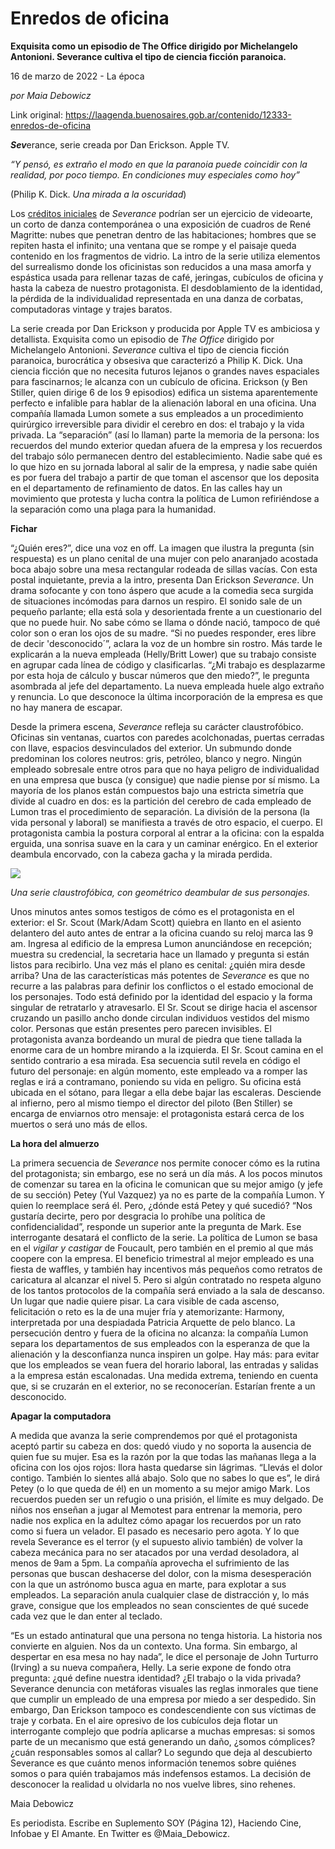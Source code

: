 # Enredos de oficina

**Exquisita como un episodio de The Office dirigido por Michelangelo Antonioni. Severance cultiva el tipo de ciencia ficción paranoica.**

16 de marzo de 2022 - La época

_por Maia Debowicz_

Link original: https://laagenda.buenosaires.gob.ar/contenido/12333-enredos-de-oficina



*****Sev*****erance, serie creada por Dan Erickson. Apple TV.




*“Y pensó, es extraño el modo en que la paranoia puede coincidir con la realidad, por poco tiempo. En condiciones muy especiales como hoy”*




(Philip K. Dick. *Una mirada a la oscuridad*)




Los [créditos iniciales](https://youtu.be/NmS3m0OG-Ug) de *Severance* podrían ser un ejercicio de videoarte, un corto de danza contemporánea o una exposición de cuadros de René Magritte: nubes que penetran dentro de las habitaciones; hombres que se repiten hasta el infinito; una ventana que se rompe y el paisaje queda contenido en los fragmentos de vidrio. La intro de la serie utiliza elementos del surrealismo donde los oficinistas son reducidos a una masa amorfa y espástica usada para rellenar tazas de café, jeringas, cubículos de oficina y hasta la cabeza de nuestro protagonista. El desdoblamiento de la identidad, la pérdida de la individualidad representada en una danza de corbatas, computadoras vintage y trajes baratos.




La serie creada por Dan Erickson y producida por Apple TV es ambiciosa y detallista. Exquisita como un episodio de *The Office* dirigido por Michelangelo Antonioni. *Severance* cultiva el tipo de ciencia ficción paranoica, burocrática y obsesiva que caracterizó a Philip K. Dick. Una ciencia ficción que no necesita futuros lejanos o grandes naves espaciales para fascinarnos; le alcanza con un cubículo de oficina. Erickson (y Ben Stiller, quien dirige 6 de los 9 episodios) edifica un sistema aparentemente perfecto e infalible para hablar de la alienación laboral en una oficina. Una compañía llamada Lumon somete a sus empleados a un procedimiento quirúrgico irreversible para dividir el cerebro en dos: el trabajo y la vida privada. La “separación” (así lo llaman) parte la memoria de la persona: los recuerdos del mundo exterior quedan afuera de la empresa y los recuerdos del trabajo sólo permanecen dentro del establecimiento. Nadie sabe qué es lo que hizo en su jornada laboral al salir de la empresa, y nadie sabe quién es por fuera del trabajo a partir de que toman el ascensor que los deposita en el departamento de refinamiento de datos. En las calles hay un movimiento que protesta y lucha contra la política de Lumon refiriéndose a la separación como una plaga para la humanidad.




**Fichar**




“¿Quién eres?”, dice una voz en off. La imagen que ilustra la pregunta (sin respuesta) es un plano cenital de una mujer con pelo anaranjado acostada boca abajo sobre una mesa rectangular rodeada de sillas vacías. Con esta postal inquietante, previa a la intro, presenta Dan Erickson *Severance*. Un drama sofocante y con tono áspero que acude a la comedia seca surgida de situaciones incómodas para darnos un respiro. El sonido sale de un pequeño parlante; ella está sola y desorientada frente a un cuestionario del que no puede huir. No sabe cómo se llama o dónde nació, tampoco de qué color son o eran los ojos de su madre. “Si no puedes responder, eres libre de decir 'desconocido´”, aclara la voz de un hombre sin rostro. Más tarde le explicarán a la nueva empleada (Helly/Britt Lower) que su trabajo consiste en agrupar cada línea de código y clasificarlas. “¿Mi trabajo es desplazarme por esta hoja de cálculo y buscar números que den miedo?”, le pregunta asombrada al jefe del departamento. La nueva empleada huele algo extraño y renuncia. Lo que desconoce la última incorporación de la empresa es que no hay manera de escapar.




Desde la primera escena, *Severance* refleja su carácter claustrofóbico. Oficinas sin ventanas, cuartos con paredes acolchonadas, puertas cerradas con llave, espacios desvinculados del exterior. Un submundo donde predominan los colores neutros: gris, petróleo, blanco y negro. Ningún empleado sobresale entre otros para que no haya peligro de individualidad en una empresa que busca (y consigue) que nadie piense por sí mismo. La mayoría de los planos están compuestos bajo una estricta simetría que divide al cuadro en dos: es la partición del cerebro de cada empleado de Lumon tras el procedimiento de separación. La división de la persona (la vida personal y laboral) se manifiesta a través de otro espacio, el cuerpo. El protagonista cambia la postura corporal al entrar a la oficina: con la espalda erguida, una sonrisa suave en la cara y un caminar enérgico. En el exterior deambula encorvado, con la cabeza gacha y la mirada perdida.




![](https://cdn.feater.me/files/images/173113/8076b2fa-e03b-407a-ab43-21b388b17ec8.jpg)




*Una serie claustrofóbica, con geométrico deambular de sus personajes.*




Unos minutos antes somos testigos de cómo es el protagonista en el exterior: el Sr. Scout (Mark/Adam Scott) quiebra en llanto en el asiento delantero del auto antes de entrar a la oficina cuando su reloj marca las 9 am. Ingresa al edificio de la empresa Lumon anunciándose en recepción; muestra su credencial, la secretaria hace un llamado y pregunta si están listos para recibirlo. Una vez más el plano es cenital: ¿quién mira desde arriba? Una de las características más potentes de *Severance* es que no recurre a las palabras para definir los conflictos o el estado emocional de los personajes. Todo está definido por la identidad del espacio y la forma singular de retratarlo y atravesarlo. El Sr. Scout se dirige hacia el ascensor cruzando un pasillo ancho donde circulan individuos vestidos del mismo color. Personas que están presentes pero parecen invisibles. El protagonista avanza bordeando un mural de piedra que tiene tallada la enorme cara de un hombre mirando a la izquierda. El Sr. Scout camina en el sentido contrario a esa mirada. Esa secuencia sutil revela en código el futuro del personaje: en algún momento, este empleado va a romper las reglas e irá a contramano, poniendo su vida en peligro. Su oficina está ubicada en el sótano, para llegar a ella debe bajar las escaleras. Desciende al infierno, pero al mismo tiempo el director del piloto (Ben Stiller) se encarga de enviarnos otro mensaje: el protagonista estará cerca de los muertos o será uno más de ellos.




**La hora del almuerzo**




La primera secuencia de *Severance* nos permite conocer cómo es la rutina del protagonista; sin embargo, ese no será un día más. A los pocos minutos de comenzar su tarea en la oficina le comunican que su mejor amigo (y jefe de su sección) Petey (Yul Vazquez) ya no es parte de la compañía Lumon. Y quien lo reemplace será él. Pero, ¿dónde está Petey y qué sucedió? “Nos gustaría decirte, pero por desgracia lo prohíbe una política de confidencialidad”, responde un superior ante la pregunta de Mark. Ese interrogante desatará el conflicto de la serie. La política de Lumon se basa en el *vigilar y castigar* de Foucault, pero también en el premio al que más coopere con la empresa. El beneficio trimestral al mejor empleado es una fiesta de waffles, y también hay incentivos más pequeños como retratos de caricatura al alcanzar el nivel 5. Pero si algún contratado no respeta alguno de los tantos protocolos de la compañía será enviado a la sala de descanso. Un lugar que nadie quiere pisar. La cara visible de cada ascenso, felicitación o reto es la de una mujer fría y atemorizante: Harmony, interpretada por una despiadada Patricia Arquette de pelo blanco. La persecución dentro y fuera de la oficina no alcanza: la compañía Lumon separa los departamentos de sus empleados con la esperanza de que la alienación y la desconfianza nunca inspiren un golpe. Hay más: para evitar que los empleados se vean fuera del horario laboral, las entradas y salidas a la empresa están escalonadas. Una medida extrema, teniendo en cuenta que, si se cruzarán en el exterior, no se reconocerían. Estarían frente a un desconocido.




**Apagar la computadora**




A medida que avanza la serie comprendemos por qué el protagonista aceptó partir su cabeza en dos: quedó viudo y no soporta la ausencia de quien fue su mujer. Esa es la razón por la que todas las mañanas llega a la oficina con los ojos rojos: llora hasta quedarse sin lágrimas. “Llevás el dolor contigo. También lo sientes allá abajo. Solo que no sabes lo que es”, le dirá Petey (o lo que queda de él) en un momento a su mejor amigo Mark. Los recuerdos pueden ser un refugio o una prisión, el límite es muy delgado. De niños nos enseñan a jugar al Memotest para entrenar la memoria, pero nadie nos explica en la adultez cómo apagar los recuerdos por un rato como si fuera un velador. El pasado es necesario pero agota. Y lo que revela Severance es el terror (y el supuesto alivio también) de volver la cabeza mecánica para no ser atacados por una verdad desoladora, al menos de 9am a 5pm. La compañía aprovecha el sufrimiento de las personas que buscan deshacerse del dolor, con la misma desesperación con la que un astrónomo busca agua en marte, para explotar a sus empleados. La separación anula cualquier clase de distracción y, lo más grave, consigue que los empleados no sean conscientes de qué sucede cada vez que le dan enter al teclado.




“Es un estado antinatural que una persona no tenga historia. La historia nos convierte en alguien. Nos da un contexto. Una forma. Sin embargo, al despertar en esa mesa no hay nada”, le dice el personaje de John Turturro (Irving) a su nueva compañera, Helly. La serie expone de fondo otra pregunta: ¿qué define nuestra identidad? ¿El trabajo o la vida privada? Severance denuncia con metáforas visuales las reglas inmorales que tiene que cumplir un empleado de una empresa por miedo a ser despedido. Sin embargo, Dan Erickson tampoco es condescendiente con sus víctimas de traje y corbata. En el aire opresivo de los cubículos deja flotar un interrogante complejo que podría aplicarse a muchas empresas: si somos parte de un mecanismo que está generando un daño, ¿somos cómplices? ¿cuán responsables somos al callar? Lo segundo que deja al descubierto Severance es que cuánto menos información tenemos sobre quiénes somos o para quién trabajamos más indefensos estamos. La decisión de desconocer la realidad u olvidarla no nos vuelve libres, sino rehenes.




Maia Debowicz




Es periodista. Escribe en Suplemento SOY (Página 12), Haciendo Cine, Infobae y El Amante. En Twitter es @Maia\_Debowicz.



